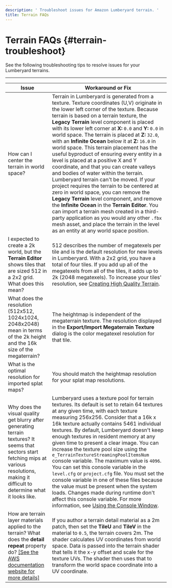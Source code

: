 ```yaml
---
description: ' Troubleshoot issues for Amazon Lumberyard terrain. '
title: Terrain FAQs
---
```

# Terrain FAQs {#terrain-troubleshoot}

See the following troubleshooting tips to resolve issues for your Lumberyard terrains\.


****

| Issue | Workaround or Fix |
| --- | --- |
|  How can I center the terrain in world space?  |   Terrain in Lumberyard is generated from a texture\. Texture coordinates \(U,V\) originate in the lower left corner of the texture\. Because terrain is based on a terrain texture, the **Legacy Terrain** level component is placed with its lower left corner at **X:** `0.0` and **Y:** `0.0` in world space\. The terrain is placed at **Z:** `32.0`, with an **Infinite Ocean** below it at **Z:** `16.0` in world space\. This terrain placement has the useful byproduct of ensuring every entity in a level is placed at a positive X and Y coordinate, and that you can create valleys and bodies of water within the terrain\.   Lumberyard terrain can't be moved\. If your project requires the terrain to be centered at zero in world space, you can remove the **Legacy Terrain** level component, and remove the **Infinite Ocean** in the **Terrain Editor**\. You can import a terrain mesh created in a third\-party application as you would any other `.fbx` mesh asset, and place the terrain in the level as an entity at any world space position\.   |
|  I expected to create a 2k world, but the **Terrain Editor** shows tiles that are sized 512 in a 2x2 grid\. What does this mean?  |  512 describes the number of megatexels per tile and is the default resolution for new levels in Lumberyard\. With a 2x2 grid, you have a total of four tiles\. If you add up all of the megatexels from all of the tiles, it adds up to 2k \(2048 megatexels\)\. To increase your tiles' resolution, see [Creating High Quality Terrain](/docs/userguide/terrain/high-quality.md)\.  |
|  What does the resolution \(512x512, 1024x1024, 2048x2048\) mean in terms of the 2k height and the 16k size of the megaterrain?  |  The heightmap is independent of the megaterrain texture\. The resolution displayed in the **Export/Import Megaterrain Texture** dialog is the color megatexel resolution for that tile\.  |
|  What is the optimal resolution for imported splat maps?  |  You should match the heightmap resolution for your splat map resolutions\.  |
|  Why does the visual quality get blurry after generating terrain textures? It seems that sectors start fetching mips at various resolutions, making it difficult to determine what it looks like\.   |  Lumberyard uses a texture pool for terrain textures\. Its default is set to retain 64 textures at any given time, with each texture measuring 256x256\. Consider that a 16k x 16k texture actually contains 5461 individual textures\. By default, Lumberyard doesn't keep enough textures in resident memory at any given time to present a clear image\. You can increase the texture pool size using the `e_TerrainTextureStreamingPoolItemsNum` console variable\. The maximum value is `4096`\.  You can set this console variable in the `level.cfg` or `project.cfg` file\. You must set the console variable in one of these files because the value must be present when the system loads\. Changes made during runtime don't affect this console variable\. For more information, see [Using the Console Window](/docs/userguide/console-intro.md)\.  |
|  How are terrain layer materials applied to the terrain? What does the **detail repeat** property do?  [\[See the AWS documentation website for more details\]](/docs/userguide/terrain/troubleshoot)  | If you author a terrain detail material as a 2m patch, then set the **TileU** and **TileV** in the material to `0.5`, the terrain covers 2m\. The shader calculates UV coordinates from world space\. Data is passed into the terrain shader that tells it the x\-y offset and scale for the texture UVs\. The shader then uses that to transform the world space coordinate into a UV coordinate\. |